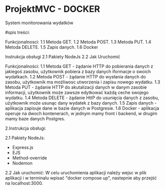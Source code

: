 # ProjektMVC - DOCKER
System monitorowania wydatków

#spis treści:

Funkcjonalnosci:
  1.1 Metoda GET.
  1.2 Metoda POST.
  1.3 Metoda PUT. 
  1.4 Metoda DELETE. 
  1.5 Zapis danych.
  1.6 Docker

Instrukcja obsługi 
	2.1 Pakiety NodeJs
	2.2 Jak Uruchomić

Funkcjonalności:
	1.1 Metoda GET - żądanie HTTP do pobierania danych z jakiegoś zasobu, użytkownik pobiera z bazy danych iformacje o swoich wydatkach. 
	1.2 Metoda POST - żądanie HTTP do wysłania danych do zasobu, użytkownik ma możliwosc utworzenia i zapisu nowego wydatku. 
	1.3 Metoda PUT - żądanie HTTP do akutalizacji danych w danym zasobie informacji, użytkownik może zawsze edytkować każdą ceche swojego wydatku. 
	1.4 Metoda DELETE - żądanie HttP do usunięcia danych z zasobu, użytkownik może usunąc dany wydatek z bazy danych. 
	1.5 Zapis danych - aplikacja zapisuje dane w bazie danych w Postgresie.
	1.6 Docker - aplikacja operuje na dwoch kontenerach, w jednym mamy front i backend, w drugim mamy baze danych Postgres.

2.Instrukcja obsługi:

2.1 Pakiety NodeJs: 
- Express.js
- EJS 
- Method-override
- Nodemon

2.2 Jak uruchomić:
	W celu uruchomienia aplikacji należy wejsc w plik aplikacji i w terminalu wpisać "docker compose up", nastepnie aby przejść na localhost:3000.

